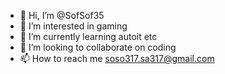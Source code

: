 - 👋 Hi, I’m @SofSof35
- 👀 I’m interested in gaming
- 🌱 I’m currently learning autoit etc
- 💞️ I’m looking to collaborate on coding
- 📫 How to reach me soso317.sa317@gmail.com

<!---
SofSof35/SofSof35 is a ✨ special ✨ repository because its `README.md` (this file) appears on your GitHub profile.
You can click the Preview link to take a look at your changes.
--->
